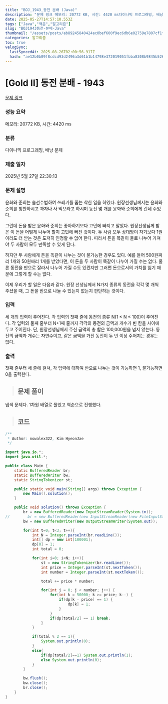 ```yaml
---
title: "BOJ_1943_동전 분배 (Java)"
description: "문제 링크 메모리: 20772 KB, 시간: 4420 ms다이나믹 프로그래밍, 배낭 문제2025년 5월 27일 22:30:13냅색 문제다. 1차원 배열로 풀었고 역순으로 진행했다. import java.io.;import java.util.;public class Ma"
date: 2025-05-27T14:57:10.553Z
tags: ["Java","백준","알고리즘"]
slug: "BOJ1943동전-분배-Java"
thumbnail: "/assets/posts/ab89245840424ac0bef600f9ec6db6e02759e7807cf1fe1be7e812028097d951.png"
categories: 알고리즘
toc: true
velogSync:
  lastSyncedAt: 2025-08-26T02:00:56.917Z
  hash: "ae12b0b09f8cdcd93d2496a3d61b1b14798e372019051fbba8308b9845b5265d"
---
```


# [Gold II] 동전 분배 - 1943 

[문제 링크](https://www.acmicpc.net/problem/1943) 

### 성능 요약

메모리: 20772 KB, 시간: 4420 ms

### 분류

다이나믹 프로그래밍, 배낭 문제

### 제출 일자

2025년 5월 27일 22:30:13

### 문제 설명

<p>윤화와 준희는 솔선수범하여 쓰레기를 줍는 착한 일을 하였다. 원장선생님께서는 윤화와 준희를 칭찬하시고 과자나 사 먹으라고 하시며 동전 몇 개를 윤화와 준희에게 건네 주었다.</p>

<p>그런데 돈을 받은 윤화와 준희는 좋아하기보다 고민에 빠지고 말았다. 원장선생님께 받은 이 돈을 어떻게 나누어 할지 고민에 빠진 것이다. 두 사람 모두 상대방이 자기보다 1원이라도 더 받는 것은 도저히 인정할 수 없어 한다. 따라서 돈을 똑같이 둘로 나누어 가져야 두 사람이 모두 만족할 수 있게 된다.</p>

<p>하지만 두 사람에게 돈을 똑같이 나누는 것이 불가능한 경우도 있다. 예를 들어 500원짜리 1개와 50원짜리 1개를 받았다면, 이 돈을 두 사람이 똑같이 나누어 가질 수는 없다. 물론 동전을 반으로 잘라서 나누어 가질 수도 있겠지만 그러면 돈으로서의 가치를 잃기 때문에 그렇게 할 수는 없다.</p>

<p>이제 우리가 할 일은 다음과 같다. 원장 선생님께서 N가지 종류의 동전을 각각 몇 개씩 주셨을 때, 그 돈을 반으로 나눌 수 있는지 없는지 판단하는 것이다.</p>

### 입력 

 <p>세 개의 입력이 주어진다. 각 입력의 첫째 줄에 동전의 종류 N(1 ≤ N ≤ 100)이 주어진다. 각 입력의 둘째 줄부터 N+1째 줄까지 각각의 동전의 금액과 개수가 빈 칸을 사이에 두고 주어진다. 단, 원장선생님께서 주신 금액의 총 합은 100,000원을 넘지 않는다. 동전의 금액과 개수는 자연수이고, 같은 금액을 가진 동전이 두 번 이상 주어지는 경우는 없다.</p>

### 출력 

 <p>첫째 줄부터 세 줄에 걸쳐, 각 입력에 대하여 반으로 나누는 것이 가능하면 1, 불가능하면 0을 출력한다.</p>
 

> ## 문제 풀이

냅색 문제다. 1차원 배열로 풀었고 역순으로 진행했다. 

> ## 코드

```java
/**
 * Author: nowalex322, Kim HyeonJae
 */

import java.io.*;
import java.util.*;

public class Main {
    static BufferedReader br;
    static BufferedWriter bw;
    static StringTokenizer st;

    public static void main(String[] args) throws Exception {
        new Main().solution();
    }

    public void solution() throws Exception {
        br = new BufferedReader(new InputStreamReader(System.in));
//        br = new BufferedReader(new InputStreamReader(new FileInputStream("src/main/java/BOJ_1943_동전분배/input.txt")));
        bw = new BufferedWriter(new OutputStreamWriter(System.out));

        for(int t=0; t<3; t++){
            int N = Integer.parseInt(br.readLine());
            int[] dp = new int[100001];
            dp[0] = 1;
            int total = 0;

            for(int i=0; i<N; i++){
                st = new StringTokenizer(br.readLine());
                int price = Integer.parseInt(st.nextToken());
                int number = Integer.parseInt(st.nextToken());

                total += price * number;

                for(int j = 0; j < number; j++) {
                    for(int k = 50000; k >= price; k--) {
                        if(dp[k - price] == 1) {
                            dp[k] = 1;
                        }
                    }
                    if(dp[total/2] == 1) break;
                }
            }

            if(total % 2 == 1){
                System.out.println(0);
            }
            else{
                if(dp[total/2]==1) System.out.println(1);
                else System.out.println(0);
            }
        }

        bw.flush();
        bw.close();
        br.close();
    }
}
```